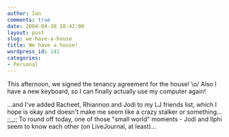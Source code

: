 ```yaml
---
author: Ian
comments: true
date: 2004-04-30 18:42:00
layout: post
slug: we-have-a-house
title: We have a house!
wordpress_id: 141
categories:
- Personal
---
```


This afternoon, we signed the tenancy agreement for the house! \o/  Also I have a new keyboard, so I can finally actually use my computer again!  

...and I've added Racheet, Rhiannon and Jodi to my LJ friends list, which I hope is okay and doesn't make me seem like a crazy stalker or something... ;;_;;  To round off today, one of those "small world" moments - Jodi and Ilphi seem to know each other (on LiveJournal, at least)...
